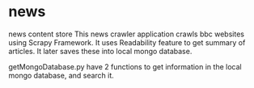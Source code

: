 # news
news content store
This news crawler application crawls bbc websites using Scrapy Framework.
It uses Readability feature to get summary of articles.
It later saves these into local mongo database.

getMongoDatabase.py have 2 functions to get information in the local mongo database, and search it.
